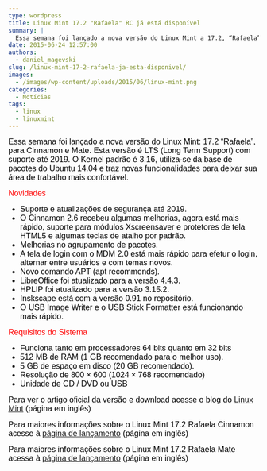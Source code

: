 ```yaml
---
type: wordpress
title: Linux Mint 17.2 "Rafaela" RC já está disponível
summary: |
  Essa semana foi lançado a nova versão do Linux Mint a 17.2, “Rafaela” para Cinnamon e Mate uma versão LTS (Long Term Support) com suporte até 2019. O Kernel padrão é 3.16, está usando a base de pacotes do Ubuntu 14.04, também vem com algumas novidades e traz novas funcionalidades para deixar sua área de trabalho mais confortável.
date: 2015-06-24 12:57:00
authors:
  - daniel_magevski
slug: /linux-mint-17-2-rafaela-ja-esta-disponivel/
images:
  - /images/wp-content/uploads/2015/06/linux-mint.png
categories:
  - Notícias
tags:
  - linux
  - linuxmint
---
```


<span style="color: #333333;"><span style="font-family: Arial, sans-serif;"><span style="font-size: medium;"><span style="color: #000000;">Essa semana foi lançado a nova versão do Linux Mint: 17.2 “Rafaela”, para Cinnamon e Mate. Esta versão é LTS (Long Term Support) com suporte até 2019. O Kernel padrão é 3.16, utiliza-se da base de pacotes do Ubuntu 14.04 e traz novas funcionalidades para deixar sua área de trabalho mais confortável.</span></span></span></span>

<!--more-->

<span style="color: #ff0000;"><span style="font-family: Arial, sans-serif;"><span style="font-size: medium;">Novidades</span></span></span>
<ul>
	<li><span style="color: #000000;"><span style="font-family: Arial, sans-serif;"><span style="font-size: medium;">Suporte e atualizações de segurança até 2019.</span></span></span></li>
	<li><span style="color: #000000;"><span style="font-family: Arial, sans-serif;"><span style="font-size: medium;">O Cinnamon 2.6 recebeu algumas melhorias, agora está mais rápido, suporte para módulos Xscreensaver e protetores de tela HTML5 e algumas teclas de atalho por padrão.</span></span></span></li>
	<li><span style="color: #000000;"><span style="font-family: Arial, sans-serif;"><span style="font-size: medium;">Melhorias no agrupamento de pacotes.</span></span></span></li>
	<li><span style="color: #000000;"><span style="font-family: Arial, sans-serif;"><span style="font-size: medium;">A tela de login com o MDM 2.0 está mais rápido para efetur o login, alternar entre usuários e com temas novos.</span></span></span></li>
	<li><span style="color: #000000;"><span style="font-family: Arial, sans-serif;"><span style="font-size: medium;">Novo comando APT (apt recommends).</span></span></span></li>
	<li><span style="color: #000000;"><span style="font-family: Arial, sans-serif;"><span style="font-size: medium;">LibreOffice foi atualizado para a versão 4.4.3.</span></span></span></li>
	<li><span style="color: #000000;"><span style="font-family: Arial, sans-serif;"><span style="font-size: medium;">HPLIP foi atualizado para a versão 3.15.2.</span></span></span></li>
	<li><span style="color: #000000;"><span style="font-family: Arial, sans-serif;"><span style="font-size: medium;">Inskscape está com a versão 0.91 no repositório.</span></span></span></li>
	<li><span style="color: #000000;"><span style="font-family: Arial, sans-serif;"><span style="font-size: medium;">O USB Image Writer e o USB Stick Formatter está funcionando mais rápido.</span></span></span></li>
</ul>
<span style="color: #ff0000;"><span style="font-family: Arial, sans-serif;"><span style="font-size: medium;">Requisitos do Sistema</span></span></span>
<ul>
	<li><span style="color: #000000;"><span style="font-family: Arial, sans-serif;"><span style="font-size: medium;">Funciona tanto em processadores 64 bits quanto em 32 bits</span></span></span></li>
	<li><span style="color: #000000;"><span style="font-family: Arial, sans-serif;"><span style="font-size: medium;">512 MB de RAM (1 GB recomendado para o melhor uso).</span></span></span></li>
	<li><span style="color: #000000;"><span style="font-family: Arial, sans-serif;"><span style="font-size: medium;">5 GB de espaço em disco (20 GB recomendado).</span></span></span></li>
	<li><span style="color: #000000;"><span style="font-family: Arial, sans-serif;"><span style="font-size: medium;">Resolução de 800 × 600 (1024 × 768 recomendado)</span></span></span></li>
	<li><span style="color: #000000;"><span style="font-family: Arial, sans-serif;"><span style="font-size: medium;">Unidade de CD / DVD ou USB</span></span></span></li>
</ul>
<span style="color: #000000;"><span style="font-family: Arial, sans-serif;"><span style="font-size: medium;">Para ver o artigo oficial da versão e download acesse o blog do <a href="http://blog.linuxmint.com/?p=2855" target="_blank">Linux Mint</a> (página em inglês)</span></span></span>

<span style="color: #000000;"><span style="font-family: Arial, sans-serif;"><span style="font-size: medium;">Para maiores informações sobre o Linux Mint 17.2 Rafaela Cinnamon acesse à <a href="http://www.linuxmint.com/rel_rafaela_cinnamon_whatsnew.php" target="_blank">página de lançamento</a> (página em inglês)</span></span></span>

<span style="color: #000000;"><span style="font-family: Arial, sans-serif;"><span style="font-size: medium;">Para maiores informações sobre o Linux Mint 17.2 Rafaela Mate acessa à <a href="http://www.linuxmint.com/rel_rafaela_mate_whatsnew.php" target="_blank">página de lançamento</a> (página em inglês)</span></span></span>